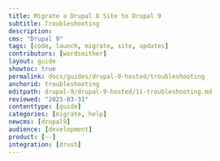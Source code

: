 ```yaml
---
title: Migrate a Drupal 8 Site to Drupal 9
subtitle: Troubleshooting
description: 
cms: "Drupal 9"
tags: [code, launch, migrate, site, updates]
contributors: [wordsmither]
layout: guide
showtoc: true
permalink: docs/guides/drupal-9-hosted/troubleshooting
anchorid: troubleshooting
editpath: drupal-9/drupal-9-hosted/11-troubleshooting.md
reviewed: "2021-03-31"
contenttype: [guide]
categories: [migrate, help]
newcms: [drupal9]
audience: [development]
product: [--]
integration: [drush]
---
```


<Partial file="drupal-9/troubleshooting-drush.md" />

<Partial file="drupal-9/troubleshooting-general.md" />